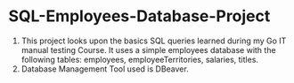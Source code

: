# SQL-Employees-Database-Project

1. This project looks upon the basics SQL queries learned during my Go IT manual testing Course. It uses a simple employees database with the following tables: employees, employeeTerritories, salaries, titles.
2. Database Management Tool used is DBeaver.

